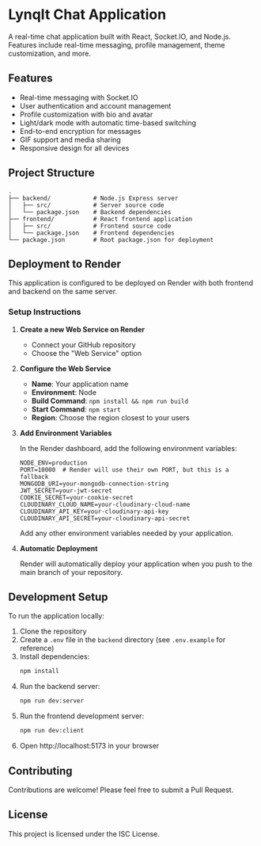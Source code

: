 # LynqIt Chat Application

A real-time chat application built with React, Socket.IO, and Node.js. Features include real-time messaging, profile management, theme customization, and more.

## Features

- Real-time messaging with Socket.IO
- User authentication and account management
- Profile customization with bio and avatar
- Light/dark mode with automatic time-based switching
- End-to-end encryption for messages
- GIF support and media sharing
- Responsive design for all devices

## Project Structure

```
.
├── backend/            # Node.js Express server
│   ├── src/            # Server source code
│   └── package.json    # Backend dependencies
├── frontend/           # React frontend application
│   ├── src/            # Frontend source code
│   └── package.json    # Frontend dependencies
└── package.json        # Root package.json for deployment
```

## Deployment to Render

This application is configured to be deployed on Render with both frontend and backend on the same server.

### Setup Instructions

1. **Create a new Web Service on Render**

   - Connect your GitHub repository
   - Choose the "Web Service" option

2. **Configure the Web Service**

   - **Name**: Your application name
   - **Environment**: Node
   - **Build Command**: `npm install && npm run build`
   - **Start Command**: `npm start`
   - **Region**: Choose the region closest to your users

3. **Add Environment Variables**

   In the Render dashboard, add the following environment variables:

   ```
   NODE_ENV=production
   PORT=10000  # Render will use their own PORT, but this is a fallback
   MONGODB_URI=your-mongodb-connection-string
   JWT_SECRET=your-jwt-secret
   COOKIE_SECRET=your-cookie-secret
   CLOUDINARY_CLOUD_NAME=your-cloudinary-cloud-name
   CLOUDINARY_API_KEY=your-cloudinary-api-key
   CLOUDINARY_API_SECRET=your-cloudinary-api-secret
   ```

   Add any other environment variables needed by your application.

4. **Automatic Deployment**

   Render will automatically deploy your application when you push to the main branch of your repository.

## Development Setup

To run the application locally:

1. Clone the repository
2. Create a `.env` file in the `backend` directory (see `.env.example` for reference)
3. Install dependencies:
   ```bash
   npm install
   ```
4. Run the backend server:
   ```bash
   npm run dev:server
   ```
5. Run the frontend development server:
   ```bash
   npm run dev:client
   ```
6. Open http://localhost:5173 in your browser

## Contributing

Contributions are welcome! Please feel free to submit a Pull Request.

## License

This project is licensed under the ISC License. 
